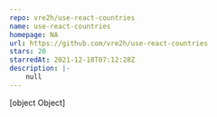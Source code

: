 ```yaml
---
repo: vre2h/use-react-countries
name: use-react-countries
homepage: NA
url: https://github.com/vre2h/use-react-countries
stars: 20
starredAt: 2021-12-18T07:12:28Z
description: |-
    null
---
```


[object Object]

